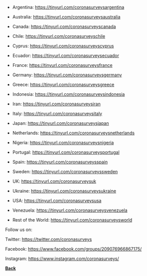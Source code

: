 
- Argentina: https://tinyurl.com/coronasurveysargentina

- Australia: https://tinyurl.com/coronasurveysaustralia

- Canada: https://tinyurl.com/coronasurveyscanada

- Chile: https://tinyurl.com/coronasurveyschile

- Cyprus: https://tinyurl.com/coronasurveyscyprus

- Ecuador: https://tinyurl.com/coronasurveysecuador

- France: https://tinyurl.com/coronasurveysfrance

- Germany: https://tinyurl.com/coronasurveysgermany

- Greece: https://tinyurl.com/coronasurveysgreece

- Indonesia: https://tinyurl.com/coronasurveysindonesia

- Iran: https://tinyurl.com/coronasurveysiran

- Italy: https://tinyurl.com/coronasurveysitaly

- Japan: https://tinyurl.com/coronasurveysjapan

- Netherlands: https://tinyurl.com/coronasurveysnetherlands

- Nigeria: https://tinyurl.com/coronasurveysnigeria

- Portugal: https://tinyurl.com/coronasurveysportugal

- Spain: https://tinyurl.com/coronasurveysspain

- Sweden: https://tinyurl.com/coronasurveyssweden

- UK: https://tinyurl.com/coronasurveysuk

- Ukraine: https://tinyurl.com/coronasurveysukraine

- USA: https://tinyurl.com/coronasurveysusa

- Venezuela: https://tinyurl.com/coronasurveysvenezuela

- Rest of the World: https://tinyurl.com/coronasurveysworld

Follow us on:

Twitter: https://twitter.com/coronasurveys

Facebook: https://www.facebook.com/groups/209076966867175/

Instagram: https://www.instagram.com/coronasurveys/

[**Back**](README.md)
